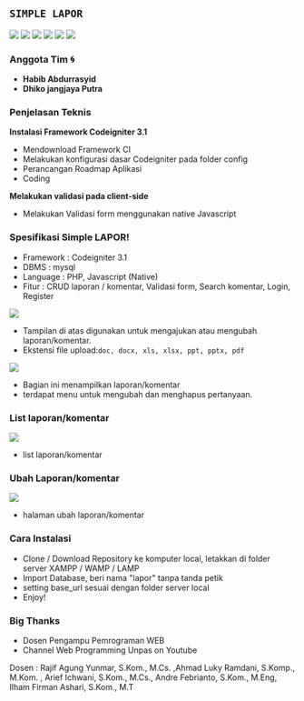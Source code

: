 ## `SIMPLE LAPOR`


![](stuff/1.PNG)
![](stuff/buat-laporan.PNG)
![](stuff/detail-komentar.PNG)
![](stuff/laporanku.PNG)
![](stuff/login.PNG)
![](stuff/register.PNG)


### **Anggota Tim :cyclone:**
- **Habib Abdurrasyid** 
- **Dhiko jangjaya Putra**

### **Penjelasan Teknis**
**Instalasi Framework  Codeigniter 3.1**
   - Mendownload Framework CI
   - Melakukan konfigurasi dasar Codeigniter pada folder config
   - Perancangan Roadmap Aplikasi
   - Coding
   
**Melakukan validasi pada client-side**
   - Melakukan Validasi form menggunakan native Javascript

  
### **Spesifikasi Simple LAPOR!**
  - Framework     : Codeigniter 3.1
  - DBMS          : mysql
  - Language      : PHP, Javascript (Native)
  - Fitur         : CRUD laporan / komentar, Validasi form, Search komentar, Login, Register


![](stuff/buat-laporan.PNG)
- Tampilan di atas digunakan untuk mengajukan atau mengubah laporan/komentar.
- Ekstensi file upload:`doc, docx, xls, xlsx, ppt, pptx, pdf`

![](stuff/detail-komentar.PNG)
- Bagian ini menampilkan laporan/komentar
- terdapat menu untuk mengubah dan menghapus pertanyaan.

### List laporan/komentar
![](stuff/1.PNG)
  - list laporan/komentar


### Ubah Laporan/komentar
![](stuff/ubah.PNG)
  - halaman ubah laporan/komentar


### Cara Instalasi
  - Clone / Download Repository ke komputer local, letakkan di folder server XAMPP / WAMP / LAMP
  - Import Database, beri nama "lapor" tanpa tanda petik
  - setting base_url sesuai dengan folder server local
  - Enjoy!

### Big Thanks
  - Dosen Pengampu Pemrograman WEB
  - Channel Web Programming Unpas on Youtube

Dosen       : Rajif Agung Yunmar, S.Kom., M.Cs.	,Ahmad Luky Ramdani, S.Komp., M.Kom. ,
Arief Ichwani, S.Kom., M.Cs., Andre Febrianto, S.Kom., M.Eng, Ilham Firman Ashari, S.Kom., M.T

